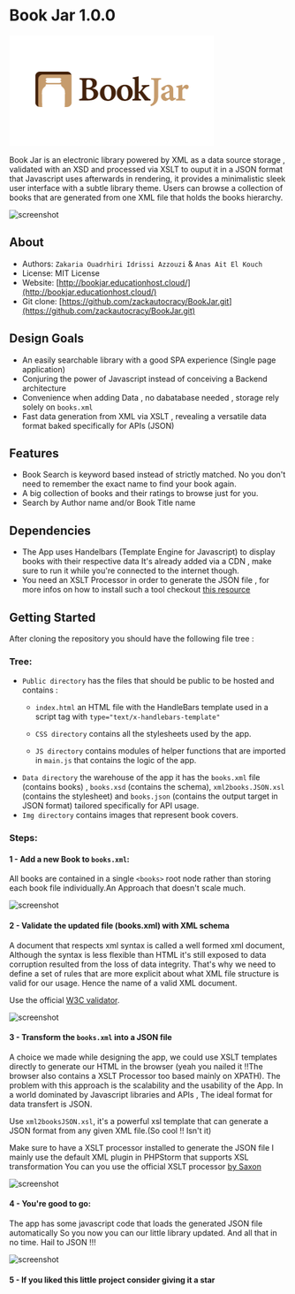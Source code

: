Book Jar 1.0.0
==============

<img width="370" height="200" src="public/img/large_Book-Jar.png" alt="Book Jar logo">


Book Jar is an electronic library powered by XML as a data source storage , validated with an XSD and processed via XSLT to ouput it in a JSON format that Javascript uses afterwards in rendering, it provides a minimalistic sleek
user interface with a subtle library theme. Users can browse a collection of books that are generated from one
XML file that holds the books hierarchy.

![screenshot](https://i.imgur.com/KVuAW2n.jpg)

## About
 - Authors: `Zakaria Ouadrhiri Idrissi Azzouzi` & `Anas Ait El Kouch`
 - License: MIT License
 - Website: [http://bookjar.educationhost.cloud/](http://bookjar.educationhost.cloud/)
 - Git clone: [https://github.com/zackautocracy/BookJar.git](https://github.com/zackautocracy/BookJar.git)

## Design Goals
- An easily searchable library with a good SPA experience (Single page application)
- Conjuring the power of Javascript instead of conceiving a Backend architecture
- Convenience when adding Data , no dabatabase needed , storage rely solely on `books.xml`
- Fast data generation from XML via XSLT , revealing a versatile data format baked specifically for APIs (JSON)

## Features
- Book Search is keyword based instead of strictly matched. No you don't need to remember the exact name to find your book again.
- A big collection of books and their ratings to browse just for you.
- Search by Author name and/or Book Title name

## Dependencies

- The App uses Handelbars (Template Engine for Javascript) to display books with their respective data
  It's already added via a CDN , make sure to run it while you're connected to the internet though.
- You need an XSLT Processor in order to generate the JSON file , for more infos on how to install
  such a tool checkout [this resource](http://saxon.sourceforge.net/)

## Getting Started

After cloning the repository you should have the following file tree :

### Tree:
- `Public directory` has the files that should be public to be hosted and contains :
   - `index.html` an HTML file with the HandleBars template used in a script tag with `type="text/x-handlebars-template"`

   - `CSS directory` contains all the stylesheets used by the app.
   - `JS directory` contains modules of helper functions that are imported in `main.js` that contains the logic of the app.
- `Data directory` the warehouse of the app it has the `books.xml` file (contains books) , `books.xsd` (contains the schema),
  `xml2books.JSON.xsl` (contains the stylesheet) and `books.json` (contains the output target in JSON format) tailored specifically for API usage.
- `Img directory` contains images that represent book covers.


### Steps:

#### 1 - Add a new Book to `books.xml`:
All books are contained in a single `<books>` root node rather than storing
each book file individually.An Approach that doesn't scale much.

![screenshot](https://i.imgur.com/ws5ZDte.png)

#### 2 - Validate the updated file (books.xml) with XML schema
A document that respects xml syntax is called a well formed xml document,
Although the syntax is less flexible than HTML it's still exposed to data
corruption resulted from the loss of data integrity. That's why we need to
define a set of rules that are more explicit about what XML file
structure is valid for our usage. Hence the name of a valid XML document.

Use the official [W3C validator](http://www.utilities-online.info/xsdvalidation/).

![screenshot](https://i.imgur.com/aO6Vej9.png)

#### 3 - Transform the `books.xml` into a JSON file
A choice we made while designing the app, we could use XSLT templates directly
to generate our HTML in the browser (yeah you nailed it !!The browser also contains a XSLT Processor
too based mainly on XPATH). The problem with this approach is the scalability and the usability
of the App. In a world dominated by Javascript libraries and APIs , The ideal format
for data transfert is JSON.

Use `xml2booksJSON.xsl`, it's a powerful xsl template that can generate
a JSON format from any given XML file.(So cool !! Isn't it)

Make sure to have a XSLT processor installed to generate the JSON file
I mainly use the default XML plugin in PHPStorm that supports XSL transformation
You can you use the official XSLT processor [by Saxon](http://saxon.sourceforge.net/)


![screenshot](https://i.imgur.com/P1xJL3Y.png)

#### 4 - You're good to go:
The app has some javascript code that loads the generated JSON file automatically
So you now you can our little library updated.
And all that in no time. Hail to JSON !!!

![screenshot](https://i.imgur.com/0Yp2AUx.jpg)

#### 5 - If you liked this little project consider giving it a star
